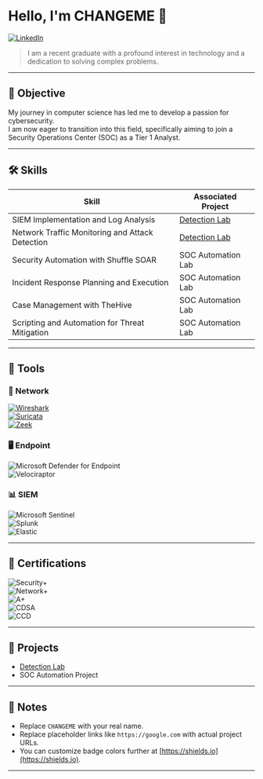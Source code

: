 # Hello, I'm CHANGEME 👋

[![LinkedIn](https://img.shields.io/badge/-LinkedIn-0072b1?style=for-the-badge&logo=linkedin&logoColor=white)](https://linkedin.com)

> I am a recent graduate with a profound interest in technology and a dedication to solving complex problems.

---

## 🎯 Objective

My journey in computer science has led me to develop a passion for cybersecurity.  
I am now eager to transition into this field, specifically aiming to join a Security Operations Center (SOC) as a Tier 1 Analyst.

---

## 🛠️ Skills

| Skill                                           | Associated Project         |
|------------------------------------------------|----------------------------|
| SIEM Implementation and Log Analysis           | [Detection Lab](https://google.com) |
| Network Traffic Monitoring and Attack Detection| [Detection Lab](https://google.com) |
| Security Automation with Shuffle SOAR          | SOC Automation Lab         |
| Incident Response Planning and Execution       | SOC Automation Lab         |
| Case Management with TheHive                   | SOC Automation Lab         |
| Scripting and Automation for Threat Mitigation | SOC Automation Lab         |

---

## 🧰 Tools

### 🔌 Network

[![Wireshark](https://img.shields.io/badge/-Wireshark-1679A7?style=for-the-badge&logo=wireshark&logoColor=white)](https://www.wireshark.org/)  
[![Suricata](https://img.shields.io/badge/-Suricata-EF3B2D?style=for-the-badge&logo=suricata&logoColor=white)](https://suricata.io)  
[![Zeek](https://img.shields.io/badge/-Zeek-777BB4?style=for-the-badge&logo=zeek&logoColor=white)](https://zeek.org)

### 🖥️ Endpoint

![Microsoft Defender for Endpoint](https://img.shields.io/badge/-Microsoft_Defender_for_Endpoint-00A4EF?style=for-the-badge&logo=microsoft&logoColor=white)  
![Velociraptor](https://img.shields.io/badge/-Velociraptor-4B275F?style=for-the-badge&logo=velociraptor&logoColor=white)

### 📊 SIEM

![Microsoft Sentinel](https://img.shields.io/badge/-Microsoft_Sentinel-0078D4?style=for-the-badge&logo=microsoft&logoColor=white)  
![Splunk](https://img.shields.io/badge/-Splunk-000000?style=for-the-badge&logo=splunk&logoColor=white)  
![Elastic](https://img.shields.io/badge/-Elastic-005571?style=for-the-badge&logo=elastic&logoColor=white)

---

## 🏅 Certifications

![Security+](https://img.shields.io/badge/-Security%2B-FF0000?style=for-the-badge&logo=comptia&logoColor=white)  
![Network+](https://img.shields.io/badge/-Network%2B-007ACC?style=for-the-badge&logo=comptia&logoColor=white)  
![A+](https://img.shields.io/badge/-A%2B-4D4D4D?style=for-the-badge&logo=comptia&logoColor=white)  
![CDSA](https://img.shields.io/badge/-CDSA-006400?style=for-the-badge&logoColor=white)  
![CCD](https://img.shields.io/badge/-CCD-000080?style=for-the-badge&logoColor=white)

---

## 💼 Projects

- [Detection Lab](https://google.com)
- SOC Automation Project

---

## 🚀 Notes

- Replace `CHANGEME` with your real name.
- Replace placeholder links like `https://google.com` with actual project URLs.
- You can customize badge colors further at [https://shields.io](https://shields.io).

---
